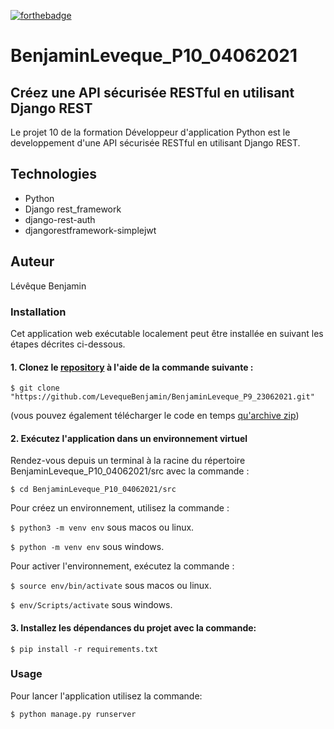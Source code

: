 [![forthebadge](https://forthebadge.com/images/badges/made-with-python.svg)](https://forthebadge.com)

# BenjaminLeveque_P10_04062021

## Créez une API sécurisée RESTful en utilisant Django REST

Le projet 10 de la formation Développeur d'application Python est le developpement d'une API sécurisée RESTful en utilisant
Django REST.

## Technologies
- Python
- Django rest_framework
- django-rest-auth
- djangorestframework-simplejwt

## Auteur
Lévêque Benjamin

### Installation

Cet application web exécutable localement peut être installée en suivant les étapes décrites ci-dessous.

#### 1. Clonez le [repository](https://github.com/LevequeBenjamin/BenjaminLeveque_P10_04062021.git) à l'aide de la commande suivante :

```
$ git clone "https://github.com/LevequeBenjamin/BenjaminLeveque_P9_23062021.git"
``` 
(vous pouvez également télécharger le code en temps [qu'archive zip](https://github.com/LevequeBenjamin/BenjaminLeveque_P10_04062021/archive/refs/heads/master.zip))

#### 2. Exécutez l'application dans un environnement virtuel

Rendez-vous depuis un terminal à la racine du répertoire BenjaminLeveque_P10_04062021/src avec la commande :
```
$ cd BenjaminLeveque_P10_04062021/src
```

Pour créez un environnement, utilisez la commande :

`$ python3 -m venv env` sous macos ou linux.

`$ python -m venv env` sous windows.

Pour activer l'environnement, exécutez la commande :

`$ source env/bin/activate` sous macos ou linux.

`$ env/Scripts/activate` sous windows.

#### 3. Installez les dépendances du projet avec la commande:
```
$ pip install -r requirements.txt
```

### Usage

Pour lancer l'application utilisez la commande:

```
$ python manage.py runserver
```
